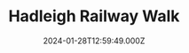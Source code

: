 ---
date: 2024-01-28T12:59:49.000Z
title: Hadleigh Railway Walk
latitude: 52.04096961126445
longitude: 0.9595656394958496
category: checkin
---